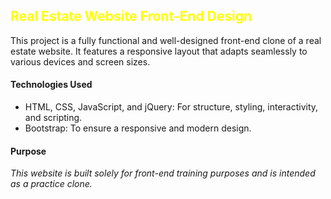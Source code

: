 <style>
  .heading{
    color: yellow;
  }
</style>
<h2 class="heading">
  Real Estate Website Front-End Design
</h2>

<p>
  This project is a fully functional and well-designed front-end clone of a real estate website. It features a responsive layout that adapts seamlessly to various devices and screen sizes.  
</p>

<h4>Technologies Used</h4>
<ul>
  <li>
    HTML, CSS, JavaScript, and jQuery: For structure, styling, interactivity, and scripting.
  </li>
  <li>
    Bootstrap: To ensure a responsive and modern design.
  </li>
</ul>

<h4>
  Purpose
</h4>

<address>
  This website is built solely for front-end training purposes and is intended as a practice clone.
</address>
